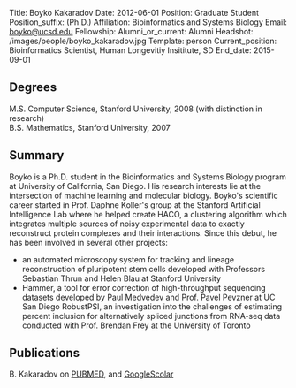 Title: Boyko Kakaradov
Date: 2012-06-01
Position: Graduate Student
Position_suffix: (Ph.D.)
Affiliation: Bioinformatics and Systems Biology
Email: boyko@ucsd.edu
Fellowship: 
Alumni_or_current: Alumni
Headshot: /images/people/boyko_kakaradov.jpg
Template: person
Current_position: Bioinformatics Scientist, Human Longevitiy Insititute, SD
End_date: 2015-09-01

<!-- Status: draft -->

## Degrees

M.S. Computer Science, Stanford University, 2008 (with distinction in research)<br>
B.S. Mathematics, Stanford University, 2007<br>

## Summary

Boyko is a Ph.D. student in the Bioinformatics and Systems Biology program at University of California, San Diego.  His research interests lie at the intersection of machine learning and molecular biology. Boyko's scientific career started in Prof. Daphne Koller's group at the Stanford Artificial Intelligence Lab where he helped create HACO, a clustering algorithm which integrates multiple sources of noisy experimental data to exactly reconstruct protein complexes and their interactions.  Since this debut, he has been involved in several other projects:
* an automated microscopy system for tracking and lineage reconstruction of pluripotent stem cells developed with Professors Sebastian Thrun and Helen Blau at Stanford University
* Hammer, a tool for error correction of high-throughput sequencing datasets developed by Paul Medvedev and Prof. Pavel Pevzner at UC San Diego
RobustPSI, an investigation into the challenges of estimating percent inclusion for alternatively spliced junctions from RNA-seq data conducted with Prof. Brendan Frey at the University of Toronto


## Publications
B. Kakaradov on [PUBMED](http://www.ncbi.nlm.nih.gov/pubmed?term=kakaradov%20%5Bauth%5D%20OR%20kakaradov%20%5Binvestigator%5D), and [GoogleScolar](http://scholar.google.com/citations?user=H2ou-XQAAAAJ)